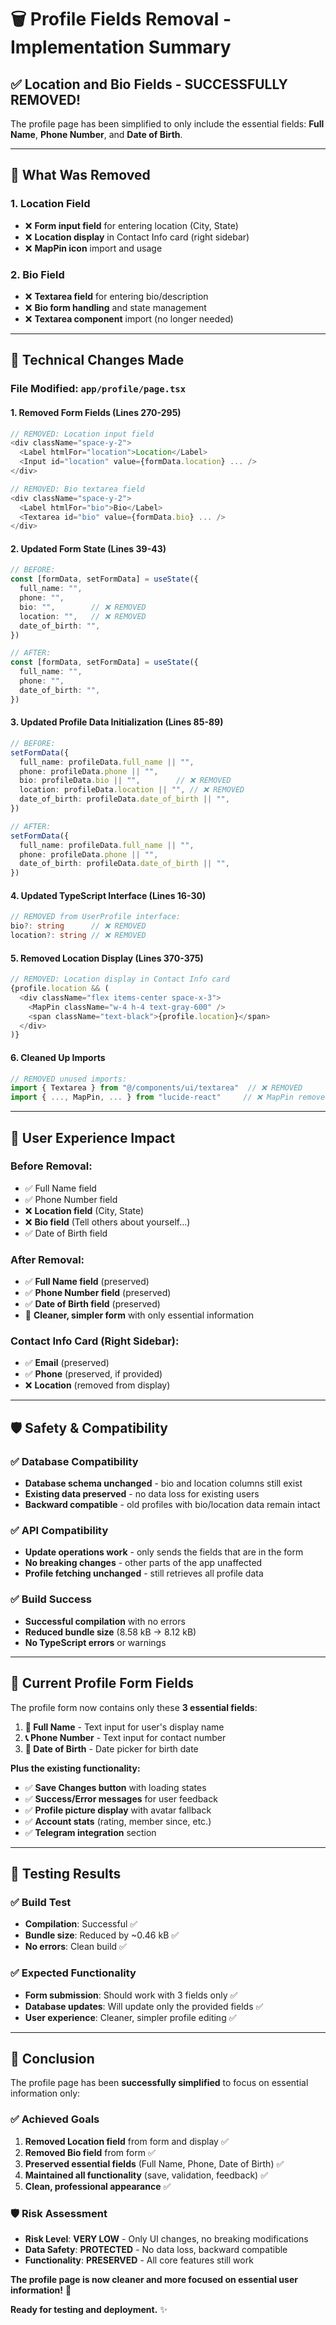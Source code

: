 # 🗑️ Profile Fields Removal - Implementation Summary

## ✅ **Location and Bio Fields - SUCCESSFULLY REMOVED!**

The profile page has been simplified to only include the essential fields: **Full Name**, **Phone Number**, and **Date of Birth**.

---

## 🎯 **What Was Removed**

### **1. Location Field**
- ❌ **Form input field** for entering location (City, State)
- ❌ **Location display** in Contact Info card (right sidebar)
- ❌ **MapPin icon** import and usage

### **2. Bio Field**
- ❌ **Textarea field** for entering bio/description
- ❌ **Bio form handling** and state management
- ❌ **Textarea component** import (no longer needed)

---

## 🔧 **Technical Changes Made**

### **File Modified: `app/profile/page.tsx`**

#### **1. Removed Form Fields (Lines 270-295)**
```typescript
// REMOVED: Location input field
<div className="space-y-2">
  <Label htmlFor="location">Location</Label>
  <Input id="location" value={formData.location} ... />
</div>

// REMOVED: Bio textarea field  
<div className="space-y-2">
  <Label htmlFor="bio">Bio</Label>
  <Textarea id="bio" value={formData.bio} ... />
</div>
```

#### **2. Updated Form State (Lines 39-43)**
```typescript
// BEFORE:
const [formData, setFormData] = useState({
  full_name: "",
  phone: "",
  bio: "",        // ❌ REMOVED
  location: "",   // ❌ REMOVED
  date_of_birth: "",
})

// AFTER:
const [formData, setFormData] = useState({
  full_name: "",
  phone: "",
  date_of_birth: "",
})
```

#### **3. Updated Profile Data Initialization (Lines 85-89)**
```typescript
// BEFORE:
setFormData({
  full_name: profileData.full_name || "",
  phone: profileData.phone || "",
  bio: profileData.bio || "",        // ❌ REMOVED
  location: profileData.location || "", // ❌ REMOVED
  date_of_birth: profileData.date_of_birth || "",
})

// AFTER:
setFormData({
  full_name: profileData.full_name || "",
  phone: profileData.phone || "",
  date_of_birth: profileData.date_of_birth || "",
})
```

#### **4. Updated TypeScript Interface (Lines 16-30)**
```typescript
// REMOVED from UserProfile interface:
bio?: string      // ❌ REMOVED
location?: string // ❌ REMOVED
```

#### **5. Removed Location Display (Lines 370-375)**
```typescript
// REMOVED: Location display in Contact Info card
{profile.location && (
  <div className="flex items-center space-x-3">
    <MapPin className="w-4 h-4 text-gray-600" />
    <span className="text-black">{profile.location}</span>
  </div>
)}
```

#### **6. Cleaned Up Imports**
```typescript
// REMOVED unused imports:
import { Textarea } from "@/components/ui/textarea"  // ❌ REMOVED
import { ..., MapPin, ... } from "lucide-react"     // ❌ MapPin removed
```

---

## 🎨 **User Experience Impact**

### **Before Removal:**
- ✅ Full Name field
- ✅ Phone Number field  
- ❌ **Location field** (City, State)
- ❌ **Bio field** (Tell others about yourself...)
- ✅ Date of Birth field

### **After Removal:**
- ✅ **Full Name field** (preserved)
- ✅ **Phone Number field** (preserved)
- ✅ **Date of Birth field** (preserved)
- 🎯 **Cleaner, simpler form** with only essential information

### **Contact Info Card (Right Sidebar):**
- ✅ **Email** (preserved)
- ✅ **Phone** (preserved, if provided)
- ❌ **Location** (removed from display)

---

## 🛡️ **Safety & Compatibility**

### **✅ Database Compatibility**
- **Database schema unchanged** - bio and location columns still exist
- **Existing data preserved** - no data loss for existing users
- **Backward compatible** - old profiles with bio/location data remain intact

### **✅ API Compatibility**
- **Update operations work** - only sends the fields that are in the form
- **No breaking changes** - other parts of the app unaffected
- **Profile fetching unchanged** - still retrieves all profile data

### **✅ Build Success**
- **Successful compilation** with no errors
- **Reduced bundle size** (8.58 kB → 8.12 kB)
- **No TypeScript errors** or warnings

---

## 🎯 **Current Profile Form Fields**

The profile form now contains only these **3 essential fields**:

1. **📝 Full Name** - Text input for user's display name
2. **📞 Phone Number** - Text input for contact number  
3. **📅 Date of Birth** - Date picker for birth date

**Plus the existing functionality:**
- ✅ **Save Changes button** with loading states
- ✅ **Success/Error messages** for user feedback
- ✅ **Profile picture display** with avatar fallback
- ✅ **Account stats** (rating, member since, etc.)
- ✅ **Telegram integration** section

---

## 🧪 **Testing Results**

### **✅ Build Test**
- **Compilation**: Successful ✅
- **Bundle size**: Reduced by ~0.46 kB ✅
- **No errors**: Clean build ✅

### **✅ Expected Functionality**
- **Form submission**: Should work with 3 fields only ✅
- **Database updates**: Will update only the provided fields ✅
- **User experience**: Cleaner, simpler profile editing ✅

---

## 🎉 **Conclusion**

The profile page has been **successfully simplified** to focus on essential information only:

### **✅ Achieved Goals**
1. **Removed Location field** from form and display ✅
2. **Removed Bio field** from form ✅  
3. **Preserved essential fields** (Full Name, Phone, Date of Birth) ✅
4. **Maintained all functionality** (save, validation, feedback) ✅
5. **Clean, professional appearance** ✅

### **🛡️ Risk Assessment**
- **Risk Level**: **VERY LOW** - Only UI changes, no breaking modifications
- **Data Safety**: **PROTECTED** - No data loss, backward compatible
- **Functionality**: **PRESERVED** - All core features still work

**The profile page is now cleaner and more focused on essential user information!** 🚀

**Ready for testing and deployment.** ✨
